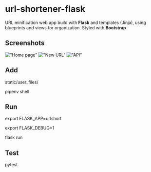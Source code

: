 # url-shortener-flask

URL minification web app build with **Flask** and templates (Jinja), using blueprints and views for organization.
Styled with **Bootstrap**

## Screenshots
!["Home page"](https://github.com/Vlad-Lab319/url-shortener-flask/tree/main/screenshots/Screenshot_main.png)
!["New URL"](https://github.com/Vlad-Lab319/url-shortener-flask/tree/main/screenshots/Screenshot_url_created.png)
!["API"](https://github.com/Vlad-Lab319/url-shortener-flask/tree/main/screenshots/Screenshot_api.png)

## Add 
static/user_files/

pipenv shell

## Run 
export FLASK_APP=urlshort

export FLASK_DEBUG=1

flask run

## Test
pytest
